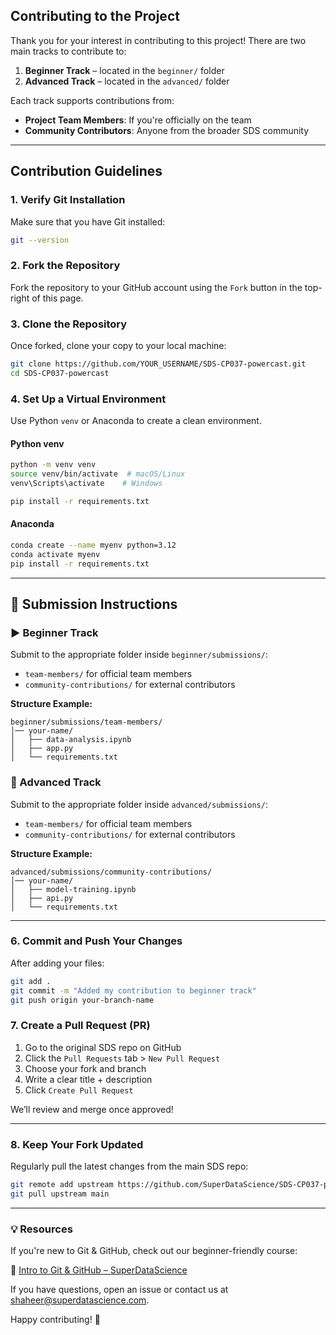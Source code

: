 ## Contributing to the Project

Thank you for your interest in contributing to this project! There are two main tracks to contribute to:

1. **Beginner Track** – located in the `beginner/` folder
2. **Advanced Track** – located in the `advanced/` folder

Each track supports contributions from:

* **Project Team Members**: If you're officially on the team
* **Community Contributors**: Anyone from the broader SDS community

---

## Contribution Guidelines

### 1. Verify Git Installation

Make sure that you have Git installed:

```bash
git --version
```

### 2. Fork the Repository

Fork the repository to your GitHub account using the `Fork` button in the top-right of this page.

### 3. Clone the Repository

Once forked, clone your copy to your local machine:

```bash
git clone https://github.com/YOUR_USERNAME/SDS-CP037-powercast.git
cd SDS-CP037-powercast
```

### 4. Set Up a Virtual Environment

Use Python `venv` or Anaconda to create a clean environment.

#### Python venv

```bash
python -m venv venv
source venv/bin/activate  # macOS/Linux
venv\Scripts\activate    # Windows
```

```bash
pip install -r requirements.txt
```

#### Anaconda

```bash
conda create --name myenv python=3.12
conda activate myenv
pip install -r requirements.txt
```

---

## 📁 Submission Instructions

### ▶️ Beginner Track

Submit to the appropriate folder inside `beginner/submissions/`:

* `team-members/` for official team members
* `community-contributions/` for external contributors

**Structure Example:**

```
beginner/submissions/team-members/
│── your-name/
│   ├── data-analysis.ipynb
│   ├── app.py
│   └── requirements.txt
```

### 🔴 Advanced Track

Submit to the appropriate folder inside `advanced/submissions/`:

* `team-members/` for official team members
* `community-contributions/` for external contributors

**Structure Example:**

```
advanced/submissions/community-contributions/
│── your-name/
│   ├── model-training.ipynb
│   ├── api.py
│   └── requirements.txt
```

---

### 6. Commit and Push Your Changes

After adding your files:

```bash
git add .
git commit -m "Added my contribution to beginner track"
git push origin your-branch-name
```

### 7. Create a Pull Request (PR)

1. Go to the original SDS repo on GitHub
2. Click the `Pull Requests` tab > `New Pull Request`
3. Choose your fork and branch
4. Write a clear title + description
5. Click `Create Pull Request`

We’ll review and merge once approved!

---

### 8. Keep Your Fork Updated

Regularly pull the latest changes from the main SDS repo:

```bash
git remote add upstream https://github.com/SuperDataScience/SDS-CP037-powercast.git
git pull upstream main
```

---

### 💡 Resources

If you're new to Git & GitHub, check out our beginner-friendly course:

🔗 [Intro to Git & GitHub – SuperDataScience](https://community.superdatascience.com/c/intro-to-git-github/?preview=true)

If you have questions, open an issue or contact us at [shaheer@superdatascience.com](mailto:shaheer@superdatascience.com).

Happy contributing! 🚀
